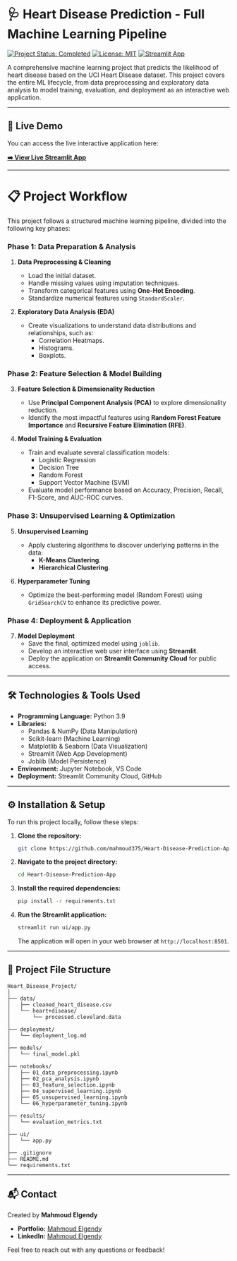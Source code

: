 # 🩺 Heart Disease Prediction - Full Machine Learning Pipeline

[![Project Status: Completed](https://img.shields.io/badge/status-completed-brightgreen.svg)](https://shields.io/)
[![License: MIT](https://img.shields.io/badge/License-MIT-blue.svg)](https://opensource.org/licenses/MIT)
[![Streamlit App](https://static.streamlit.io/badges/streamlit_badge_black_white.svg)](https://heart-disease-prediction-app-1.streamlit.app/)

A comprehensive machine learning project that predicts the likelihood of heart disease based on the UCI Heart Disease dataset. This project covers the entire ML lifecycle, from data preprocessing and exploratory data analysis to model training, evaluation, and deployment as an interactive web application.

---

## 🚀 Live Demo

You can access the live interactive application here:

**[➡️ View Live Streamlit App](https://heart-disease-prediction-app-1.streamlit.app/)**

---

# 📋 Project Workflow

This project follows a structured machine learning pipeline, divided into the following key phases:

### Phase 1: Data Preparation & Analysis

1.  **Data Preprocessing & Cleaning**
    * Load the initial dataset.
    * Handle missing values using imputation techniques.
    * Transform categorical features using **One-Hot Encoding**.
    * Standardize numerical features using `StandardScaler`.

2.  **Exploratory Data Analysis (EDA)**
    * Create visualizations to understand data distributions and relationships, such as:
        * Correlation Heatmaps.
        * Histograms.
        * Boxplots.

### Phase 2: Feature Selection & Model Building

3.  **Feature Selection & Dimensionality Reduction**
    * Use **Principal Component Analysis (PCA)** to explore dimensionality reduction.
    * Identify the most impactful features using **Random Forest Feature Importance** and **Recursive Feature Elimination (RFE)**.

4.  **Model Training & Evaluation**
    * Train and evaluate several classification models:
        * Logistic Regression
        * Decision Tree
        * Random Forest
        * Support Vector Machine (SVM)
    * Evaluate model performance based on Accuracy, Precision, Recall, F1-Score, and AUC-ROC curves.

### Phase 3: Unsupervised Learning & Optimization

5.  **Unsupervised Learning**
    * Apply clustering algorithms to discover underlying patterns in the data:
        * **K-Means Clustering**.
        * **Hierarchical Clustering**.

6.  **Hyperparameter Tuning**
    * Optimize the best-performing model (Random Forest) using `GridSearchCV` to enhance its predictive power.

### Phase 4: Deployment & Application

7.  **Model Deployment**
    * Save the final, optimized model using `joblib`.
    * Develop an interactive web user interface using **Streamlit**.
    * Deploy the application on **Streamlit Community Cloud** for public access.

---

## 🛠️ Technologies & Tools Used

* **Programming Language:** Python 3.9
* **Libraries:**
    * Pandas & NumPy (Data Manipulation)
    * Scikit-learn (Machine Learning)
    * Matplotlib & Seaborn (Data Visualization)
    * Streamlit (Web App Development)
    * Joblib (Model Persistence)
* **Environment:** Jupyter Notebook, VS Code
* **Deployment:** Streamlit Community Cloud, GitHub

---

## ⚙️ Installation & Setup

To run this project locally, follow these steps:

1.  **Clone the repository:**
    ```bash
    git clone https://github.com/mahmoud375/Heart-Disease-Prediction-App.git
    ```

2.  **Navigate to the project directory:**
    ```bash
    cd Heart-Disease-Prediction-App
    ```

3.  **Install the required dependencies:**
    ```bash
    pip install -r requirements.txt
    ```

4.  **Run the Streamlit application:**
    ```bash
    streamlit run ui/app.py
    ```
    The application will open in your web browser at `http://localhost:8501`.

---

## 📂 Project File Structure

```
Heart_Disease_Project/
│
├── data/
│   ├── cleaned_heart_disease.csv
│   └── heart+disease/
│       └── processed.cleveland.data
│
├── deployment/
│   └── deployment_log.md
│
├── models/
│   └── final_model.pkl
│
├── notebooks/
│   ├── 01_data_preprocessing.ipynb
│   ├── 02_pca_analysis.ipynb
│   ├── 03_feature_selection.ipynb
│   ├── 04_supervised_learning.ipynb
│   ├── 05_unsupervised_learning.ipynb
│   └── 06_hyperparameter_tuning.ipynb
│
├── results/
│   └── evaluation_metrics.txt
│
├── ui/
│   └── app.py
│
├── .gitignore
├── README.md
└── requirements.txt
```

---

## 📬 Contact

Created by **Mahmoud Elgendy**

* **Portfolio:** [Mahmoud Elgendy](https://my-portfolio-virid-mu.vercel.app/)
* **LinkedIn:** [Mahmoud Elgendy](https://www.linkedin.com/in/mahmoud-elgendy2003/)

Feel free to reach out with any questions or feedback!
